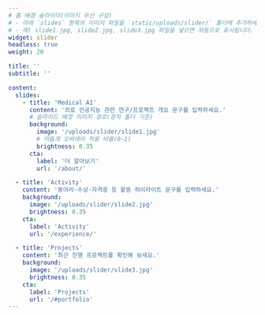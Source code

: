 ```yaml
---
# 홈 배경 슬라이더(이미지 우선 구성)
# - 아래 `slides` 항목의 이미지 파일을 `static/uploads/slider/` 폴더에 추가하세요.
# - 예) slide1.jpg, slide2.jpg, slide3.jpg 파일을 넣으면 자동으로 표시됩니다.
widget: slider
headless: true
weight: 20

title: ''
subtitle: ''

content:
  slides:
    - title: 'Medical AI'
      content: '의료 인공지능 관련 연구/프로젝트 개요 문구를 입력하세요.'
      # 슬라이드 배경 이미지 경로(정적 폴더 기준)
      background:
        image: '/uploads/slider/slide1.jpg'
        # 어둡게 오버레이 적용 비율(0~1)
        brightness: 0.35
      cta:
        label: '더 알아보기'
        url: '/about/'

  - title: 'Activity'
    content: '동아리·수상·자격증 등 활동 하이라이트 문구를 입력하세요.'
    background:
      image: '/uploads/slider/slide2.jpg'
      brightness: 0.35
    cta:
      label: 'Activity'
      url: '/experience/'

  - title: 'Projects'
    content: '최근 진행 프로젝트를 확인해 보세요.'
    background:
      image: '/uploads/slider/slide3.jpg'
      brightness: 0.35
    cta:
      label: 'Projects'
      url: '/#portfolio'
---
```

